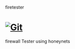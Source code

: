 firetester

[![Git](https://app.soluble.cloud/api/v1/public/badges/61aa8e38-28dc-42d9-90f0-3beb64a8bc9f.svg?orgId=568518005652)](https://app.soluble.cloud/repos/details/github.com/marcosgm/firetester?orgId=568518005652)  
==========

firewall Tester using honeynets
